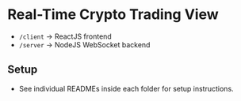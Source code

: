 # Real-Time Crypto Trading View

- `/client` → ReactJS frontend
- `/server` → NodeJS WebSocket backend

## Setup

- See individual READMEs inside each folder for setup instructions.
